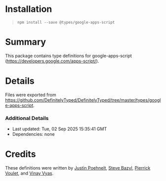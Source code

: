 # Installation
> `npm install --save @types/google-apps-script`

# Summary
This package contains type definitions for google-apps-script (https://developers.google.com/apps-script/).

# Details
Files were exported from https://github.com/DefinitelyTyped/DefinitelyTyped/tree/master/types/google-apps-script.

### Additional Details
 * Last updated: Tue, 02 Sep 2025 15:35:41 GMT
 * Dependencies: none

# Credits
These definitions were written by [Justin Poehnelt](https://github.com/jpoehnelt), [Steve Bazyl](https://github.com/sqrrrl), [Pierrick Voulet](https://github.com/PierrickVoulet), and [Vinay Vyas](https://github.com/vinay-google).
